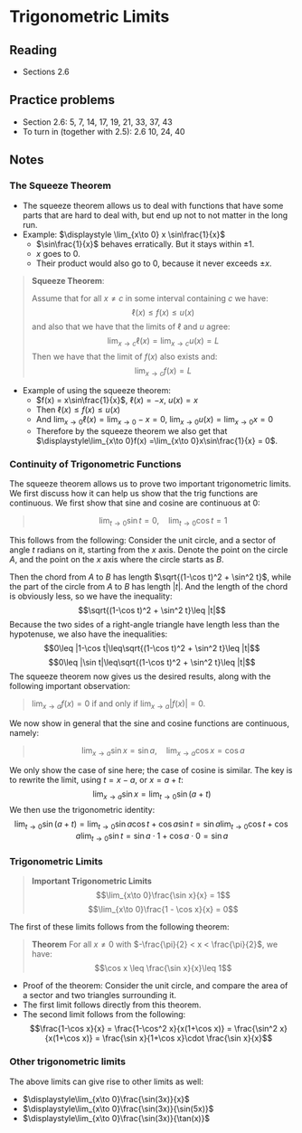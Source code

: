 # Trigonometric Limits

## Reading

- Sections 2.6

## Practice problems

- Section 2.6: 5, 7, 14, 17, 19, 21, 33, 37, 43
- To turn in (together with 2.5): 2.6 10, 24, 40

## Notes

### The Squeeze Theorem

- The squeeze theorem allows us to deal with functions that have some parts that are hard to deal with, but end up not to not matter in the long run.
- Example: $\displaystyle \lim_{x\to 0} x \sin\frac{1}{x}$
    - $\sin\frac{1}{x}$ behaves erratically. But it stays within $\pm 1$.
    - $x$ goes to $0$.
    - Their product would also go to $0$, because it never exceeds $\pm x$.

> **Squeeze Theorem**:
>
> Assume that for all $x\neq c$ in some interval containing $c$ we have:
> $$\ell(x) \leq f(x) \leq u(x)$$
> and also that we have that the limits of $\ell$ and $u$ agree:
> $$\lim_{x\to c}\ell(x) = \lim_{x\to c}u(x) = L$$
> Then we have that the limit of $f(x)$ also exists and:
> $$\lim_{x\to c}f(x) = L$$

- Example of using the squeeze theorem:
    - $f(x) = x\sin\frac{1}{x}$, $\ell(x) = -x$, $u(x) = x$
    - Then $\ell(x) \leq f(x) \leq u(x)$
    - And $\displaystyle\lim_{x\to 0}\ell(x) =  \lim_{x\to 0}-x = 0$, $\displaystyle\lim_{x\to 0}u(x) =  \lim_{x\to 0}x = 0$
    - Therefore by the squeeze theorem we also get that $\displaystyle\lim_{x\to 0}f(x) =\lim_{x\to 0}x\sin\frac{1}{x} = 0$.

###  Continuity of Trigonometric Functions

The squeeze theorem allows us to prove two important trigonometric limits. We first discuss how it can help us show that the trig functions are continuous. We first show that sine and cosine are continuous at $0$:

> $$\lim_{t\to 0}\sin t = 0,\quad \lim_{t\to 0}\cos t = 1$$

This follows from the following: Consider the unit circle, and a sector of angle $t$ radians on it, starting from the $x$ axis. Denote the point on the circle $A$, and the point on the $x$ axis where the circle starts as $B$.

Then the chord from $A$ to $B$ has length $\sqrt{(1-\cos t)^2 + \sin^2 t}$, while the part of the circle from $A$ to $B$ has length $|t|$. And the length of the chord is obviously less, so we have the inequality:
$$\sqrt{(1-\cos t)^2 + \sin^2 t}\leq |t|$$
Because the two sides of a right-angle triangle have length less than the hypotenuse, we also have the inequalities:
$$0\leq |1-\cos t|\leq\sqrt{(1-\cos t)^2 + \sin^2 t}\leq |t|$$
$$0\leq |\sin t|\leq\sqrt{(1-\cos t)^2 + \sin^2 t}\leq |t|$$
The squeeze theorem now gives us the desired results, along with the following important observation:

> $\lim_{x\to a}f(x) = 0$ if and only if $\lim_{x\to a}|f(x)| = 0$.

We now show in general that the sine and cosine functions are continuous, namely:

> $$\lim_{x\to a}\sin x = \sin a,\quad \lim_{x\to a}\cos x = \cos a$$

We only show the case of sine here; the case of cosine is similar. The key is to rewrite the limit, using $t = x-a$, or $x=a+t$:
$$\lim_{x\to a}\sin x = \lim_{t\to 0} \sin(a+t)$$
We then use the trigonometric identity:
$$\lim_{t\to 0} \sin(a+t) = \lim_{t\to 0} \sin a \cos t + \cos a \sin t = \sin a \lim_{t\to 0}\cos t + \cos a\lim_{t\to 0} \sin t = \sin a\cdot 1 + \cos a \cdot 0 = \sin a$$

### Trigonometric Limits

> **Important Trigonometric Limits**
> $$\lim_{x\to 0}\frac{\sin x}{x} = 1$$
> $$\lim_{x\to 0}\frac{1 - \cos x}{x} = 0$$

The first of these limits follows from the following theorem:

> **Theorem**
> For all $x\neq 0$ with $-\frac{\pi}{2} < x < \frac{\pi}{2}$, we have:
> $$\cos x \leq \frac{\sin x}{x}\leq 1$$

- Proof of the theorem: Consider the unit circle, and compare the area of a sector and two triangles surrounding it.
- The first limit follows directly from this theorem.
- The second limit follows from the following:
    $$\frac{1-\cos x}{x} = \frac{1-\cos^2 x}{x(1+\cos x)} = \frac{\sin^2 x}{x(1+\cos x)} = \frac{\sin x}{1+\cos x}\cdot \frac{\sin x}{x}$$

### Other trigonometric limits

The above limits can give rise to other limits as well:

- $\displaystyle\lim_{x\to 0}\frac{\sin(3x)}{x}$
- $\displaystyle\lim_{x\to 0}\frac{\sin(3x)}{\sin(5x)}$
- $\displaystyle\lim_{x\to 0}\frac{\sin(3x)}{\tan(x)}$

